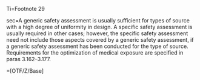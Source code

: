 Ti=Footnote 29

sec=A generic safety assessment is usually sufficient for types of source with a high degree of uniformity in design. A specific safety assessment is usually required in other cases; however, the specific safety assessment need not include those aspects covered by a generic safety assessment, if a generic safety assessment has been conducted for the type of source. Requirements for the optimization of medical exposure are specified in paras 3.162–3.177.

=[OTF/Z/Base]

